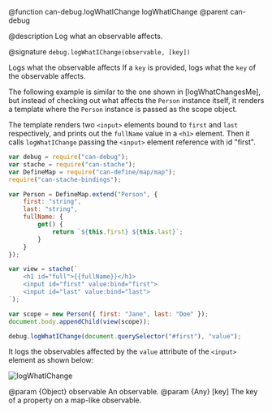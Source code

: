 @function can-debug.logWhatIChange logWhatIChange
@parent can-debug

@description Log what an observable affects.

@signature `debug.logWhatIChange(observable, [key])`

Logs what the observable affects If a `key` is provided, logs what the `key` 
of the observable affects.

The following example is similar to the one shown in [logWhatChangesMe], but 
instead of checking out what affects the `Person` instance itself, it renders a
template where the `Person` instance is passed as the scope object.

The template renders two `<input>` elements bound to `first` and `last` respectively,
and prints out the `fullName` value in a `<h1>` element. Then it calls `logWhatIChange`
passing the `<input>` element reference with id "first".

```js
var debug = require("can-debug");
var stache = require("can-stache");
var DefineMap = require("can-define/map/map");
require("can-stache-bindings");

var Person = DefineMap.extend("Person", {
	first: "string",
	last: "string",
	fullName: {
		get() {
			return `${this.first} ${this.last}`;
		}
	}
});

var view = stache(`
	<h1 id="full">{{fullName}}</h1>
	<input id="first" value:bind="first">
	<input id="last" value:bind="last">
`);

var scope = new Person({ first: "Jane", last: "Doe" });
document.body.appendChild(view(scope));

debug.logWhatIChange(document.querySelector("#first"), "value");
```

It logs the observables affected by the `value` attribute of the `<input>`
element as shown below:

![logWhatIChange](../node_modules/can-debug/doc/what-i-change.png)

@param {Object} observable An observable.
@param {Any} [key] The key of a property on a map-like observable.
